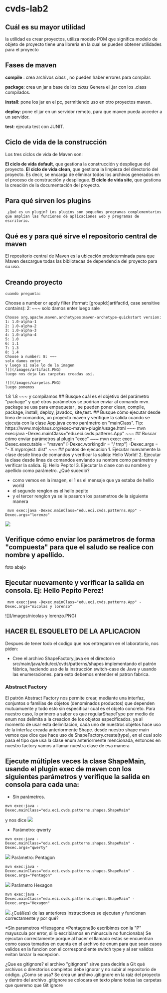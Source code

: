 # cvds-lab2
## Cuál es su mayor utilidad
la utilidad es crear proyectos, utiliza modelo POM qye significa modelo de objeto de proyecto
tiene una libreria en la cual se pueden obtener utilidades para el proyecto


## Fases de maven
__compile__ : crea archivos _class_ , no pueden haber errores para compilar.

__package__: crea un jar a base de los _class_ Genera el .jar con los .class compilados.

__install__: pone los jar en el pc, permitiendo uso en otro proyectos maven.

__deploy__: pone el jar en un servidor remoto, para que maven pueda acceder a un servidor.

__test__: ejecuta test con JUNIT.

## Ciclo de vida de la construcción
 Los tres ciclos de vida de Maven son:

__El ciclo de vida default__, que gestiona la construcción y despliegue del proyecto.
__El ciclo de vida clean__, que gestiona la limpieza del directorio del proyecto. Es decir, se encarga de eliminar todos los archivos generados en el proceso de construcción y despliegue.
__El ciclo de vida site__, que gestiona la creación de la documentación del proyecto.
## Para qué sirven los plugins
`` ¿Qué es un plugin?
Los plugins son pequeños programas complementarios que amplían las funciones de aplicaciones web y programas de escritorio.``

## Qué es y para qué sirve el repositorio central de maven
El repositorio central de Maven es la ubicación predeterminada para que Maven descargue todas las bibliotecas de dependencia del proyecto para su uso. 
## Creando proyecto
~~~ mvn archetype:generate -Dfilter=maven-archetype-quickstart ~~~
cuando pregunta:
~~~ 
Choose a number or apply filter (format: [groupId:]artifactId, case sensitive contains): 2: ~~~
solo damos enter
luego sale
 ~~~
Choose org.apache.maven.archetypes:maven-archetype-quickstart version: 
1: 1.0-alpha-1
2: 1.0-alpha-2
3: 1.0-alpha-3
4: 1.0-alpha-4
5: 1.0
6: 1.1
7: 1.3
8: 1.4
Choose a number: 8: ~~~
solo damos enter
y luego si sale lo de la imagen
![](/images/artifact.PNG)
luego nos deja las carpetas creadas asi.

![](/images/carpetas.PNG)
luego ponemos
 ~~~
 <properties>
        <maven.compiler.target>1.8</maven.compiler.target>
        <maven.compiler.source>1.8</maven.compiler.source>
    </properties>
  ~~~
y compilamos
## Busque cuál es el objetivo del parámetro "package" y qué otros parámetros se podrían enviar al comando mvn.
package se usa para empaquetar , se pueden poner clean, compile, package, install, deploy, javadoc, site,test.
## Busque cómo ejecutar desde línea de comandos, un proyecto maven y verifique la salida cuando se ejecuta con la clase App.java como parámetro en "mainClass". Tip: https://www.mojohaus.org/exec-maven-plugin/usage.html
 ~~~
mvn exec:java -Dexec.mainClass="edu.eci.cvds.patterns.App"
 ~~~
## Buscar cómo enviar parámetros al plugin "exec"
 ~~~
mvn exec: exec -Dexec.executable = "maven" [-Dexec.workingdir = "/ tmp"] -Dexec.args = "- X myproject: dist"
 ~~~
## puntos de ejecucion
1. Ejecutar nuevamente la clase desde línea de comandos y verificar la salida: Hello World!
2. Ejecutar la clase desde línea de comandos enviando su nombre como parámetro y verificar la salida. Ej: Hello Pepito!
3. Ejecutar la clase con su nombre y apellido como parámetro. ¿Qué sucedió?

* como vemos en la imagen, el 1 es el mensaje que ya estaba de helllo world
* el segundo renglon es el hello pepito
* y el tercer renglon ya se le pasaron los parametros de la siguiente manera
 ~~~
  mvn exec:java -Dexec.mainClass="edu.eci.cvds.patterns.App" -Dexec.args="lorenzo"    
 ~~~
 
 ![](/images/lorenzo.PNG)
## Verifique cómo enviar los parámetros de forma "compuesta" para que el saludo se realice con nombre y apellido.
foto abajo
## Ejecutar nuevamente y verificar la salida en consola. Ej: Hello Pepito Perez!

 ~~~
  mvn exec:java -Dexec.mainClass="edu.eci.cvds.patterns.App" -Dexec.args="nicolas y lorenzo"    
 ~~~
![](/images/nicolas y lorenzo.PNG)

## HACER EL ESQUELETO DE LA APLICACION

Despues de tener todo el codigo que nos entregaron en el laboratorio, nos piden:
* Cree el archivo ShapeFactory.java en el directorio src/main/java/edu/eci/cvds/patterns/shapes implementando el patrón fábrica, haciendo uso de la instrucción switch-case de Java y usando las enumeraciones.
para esto debemos entender el patron fabrica.

### Abstract Factory
El patrón Abstract Factory nos permite crear, mediante una interfaz, conjuntos o familias de objetos (denominados productos) que dependen mutuamuente y todo esto sin especificar cual es el objeto concreto.
Para nuestro caso, lo primero a saber es que regularShapeType por medio de enum nos delimita a la creacion de los objetos especificados. ya al momento de usar esta delimitacion, cada uno de nuestros objetos hace uso de la interfaz creada anteriormente Shape.
desde nuestro shape main vemos que dice que hace uso de ShapeFactory.create(type), en el cual solo pasa el tipo que usa la clase enum anteriormente mencionada, entonces en nuestro factory vamos a llamar nuestra clase de esa manera

## Ejecute múltiples veces la clase ShapeMain, usando el plugin exec de maven con los siguientes parámetros y verifique la salida en consola para cada una:

* Sin parámetros.
~~~
mvn exec:java -Dexec.mainClass="edu.eci.cvds.patterns.shapes.ShapeMain"
~~~
y nos dice
![](/images/noparam.PNG)

* Parámetro: qwerty
~~~
mvn exec:java -Dexec.mainClass="edu.eci.cvds.patterns.shapes.ShapeMain" -Dexec.args="qwerty"
~~~

![](/images/qwerty.PNG)
Parámetro: Pentagon
~~~
mvn exec:java -Dexec.mainClass="edu.eci.cvds.patterns.shapes.ShapeMain" -Dexec.args="Pentagon"
~~~
![](/images/Pentagon.PNG)
Parámetro Hexagon
~~~
mvn exec:java -Dexec.mainClass="edu.eci.cvds.patterns.shapes.ShapeMain" -Dexec.args="Hexagon"
~~~
![](/images/hexagon.PNG)
¿Cuál(es) de las anteriores instrucciones se ejecutan y funcionan correctamente y por qué?

*Sin parametros
*Hexagone
*Pentagone(lo escribimos con la "P" mayuscula por error, si lo escribiamos en minuscula no funcionaba)
Se ejecutan correctamente porque al hacer el llamado estas se encuentran como casos tomados en cuenta en el archivo de enum para que sean  casos validos en la funcion con 
el correspondiente switch type y al ser validos evitan lanzar la excepcion.

¿Que es gitignore?
el archivo "gitignore" sirve para decirle a Git qué archivos o directorios completos debe ignorar y no subir al repositorio de código.
¿Como se usa?
Se crea un archivo .gitignore en la raiz del proyecto y dentro del archivo .gitignore se colocara en texto plano todas las carpetas que queremo que Git ignore
